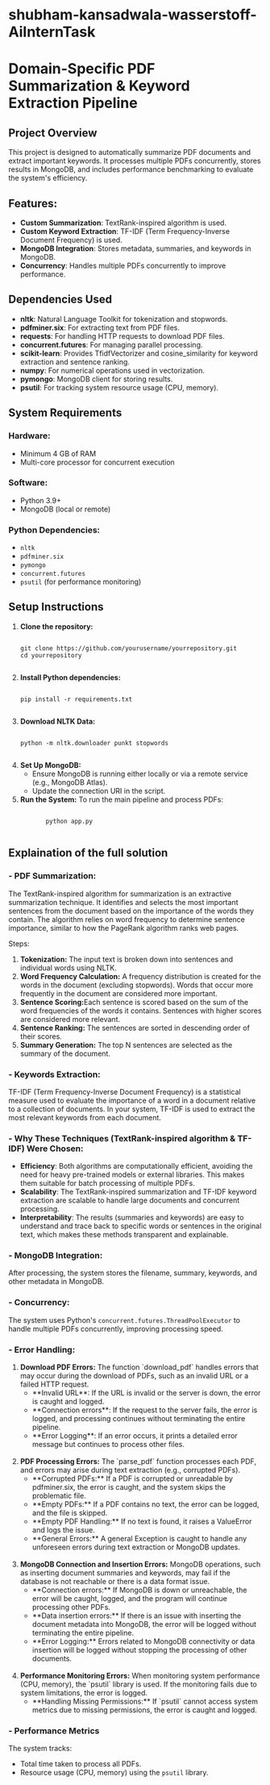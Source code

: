 # shubham-kansadwala-wasserstoff-AiInternTask

# Domain-Specific PDF Summarization & Keyword Extraction Pipeline

## Project Overview
This project is designed to automatically summarize PDF documents and extract important keywords. It processes multiple PDFs concurrently, stores results in MongoDB, and includes performance benchmarking to evaluate the system's efficiency.

## Features:
- **Custom Summarization**: TextRank-inspired algorithm is used.
- **Custom Keyword Extraction**: TF-IDF (Term Frequency-Inverse Document Frequency) is used.
- **MongoDB Integration**: Stores metadata, summaries, and keywords in MongoDB.
- **Concurrency**: Handles multiple PDFs concurrently to improve performance.

## Dependencies Used

- **nltk**: Natural Language Toolkit for tokenization and stopwords.
- **pdfminer.six**: For extracting text from PDF files.
- **requests**: For handling HTTP requests to download PDF files.
- **concurrent.futures**: For managing parallel processing.
- **scikit-learn**: Provides TfidfVectorizer and cosine_similarity for keyword extraction and sentence ranking.
- **numpy**: For numerical operations used in vectorization.
- **pymongo**: MongoDB client for storing results.
- **psutil**: For tracking system resource usage (CPU, memory).

## System Requirements

### Hardware:
- Minimum 4 GB of RAM
- Multi-core processor for concurrent execution

### Software:
- Python 3.9+
- MongoDB (local or remote)

### Python Dependencies:
- `nltk`
- `pdfminer.six`
- `pymongo`
- `concurrent.futures`
- `psutil` (for performance monitoring)

## Setup Instructions

<ol>
    <li><strong>Clone the repository:</strong>
        <pre><code class="bash">
git clone https://github.com/yourusername/yourrepository.git
cd yourrepository 
        </code></pre>
    </li>

<li><strong>Install Python dependencies:</strong>
        <pre><code class="bash">
pip install -r requirements.txt
        </code></pre>
    </li>

<li><strong>Download NLTK Data:</strong>
        <pre><code class="bash">
python -m nltk.downloader punkt stopwords
        </code></pre>
    </li>

<li><strong>Set Up MongoDB:</strong>
       <ul>
  <li>Ensure MongoDB is running either locally or via a remote service (e.g., MongoDB Atlas).</li>
  <li>Update the connection URI in the script.</li>
       </ul>
</li>

<li><strong>Run the System:</strong>
    To run the main pipeline and process PDFs:
<pre><code class="bash">
       python app.py        
       </code></pre>
</li>

</ol>

## Explaination of the full solution

### - PDF Summarization:

The TextRank-inspired algorithm for summarization is an extractive summarization technique. It identifies and selects the most important sentences from the document based on the importance of the words they contain. The algorithm relies on word frequency to determine sentence importance, similar to how the PageRank algorithm ranks web pages.

Steps:
<ol>
<li><strong>Tokenization:</strong> The input text is broken down into sentences and individual words using NLTK.</li>
<li><strong>Word Frequency Calculation:</strong> A frequency distribution is created for the words in the document (excluding stopwords).
Words that occur more frequently in the document are considered more important.</li>
<li><strong>Sentence Scoring:</strong>Each sentence is scored based on the sum of the word frequencies of the words it contains. Sentences with higher scores are considered more relevant.</li>
<li><strong>Sentence Ranking:</strong> The sentences are sorted in descending order of their scores.</li>
<li><strong>Summary Generation:</strong> The top N sentences are selected as the summary of the document.</li>
</ol>

### - Keywords Extraction:

TF-IDF (Term Frequency-Inverse Document Frequency) is a statistical measure used to evaluate the importance of a word in a document relative to a collection of documents. In your system, TF-IDF is used to extract the most relevant keywords from each document.

### - Why These Techniques (TextRank-inspired algorithm & TF-IDF) Were Chosen:

- **Efficiency**: Both algorithms are computationally efficient, avoiding the need for heavy pre-trained models or external libraries. This makes them suitable for batch processing of multiple PDFs.
- **Scalability**: The TextRank-inspired summarization and TF-IDF keyword extraction are scalable to handle large documents and concurrent processing.
- **Interpretability**: The results (summaries and keywords) are easy to understand and trace back to specific words or sentences in the original text, which makes these methods transparent and explainable.


### - MongoDB Integration:
After processing, the system stores the filename, summary, keywords, and other metadata in MongoDB.

### - Concurrency:
The system uses Python's `concurrent.futures.ThreadPoolExecutor` to handle multiple PDFs concurrently, improving processing speed.

### - Error Handling:

<ol>
<li><strong>Download PDF Errors:</strong> The function `download_pdf` handles errors that may occur during the download of PDFs, such as an invalid URL or a failed HTTP request.
    <ul>
<li>**Invalid URL**: If the URL is invalid or the server is down, the error is caught and logged.</li>
<li>**Connection errors**: If the request to the server fails, the error is logged, and processing continues without terminating the entire pipeline.</li>
<li>**Error Logging**: If an error occurs, it prints a detailed error message but continues to process other files.</li>
    </ul>

</li>

<br>

<li><strong>PDF Processing Errors:</strong> The `parse_pdf` function processes each PDF, and errors may arise during text extraction (e.g., corrupted PDFs).

<ul>
<li>**Corrupted PDFs:** If a PDF is corrupted or unreadable by pdfminer.six, the error is caught, and the system skips the problematic file.</li>
<li>**Empty PDFs:** If a PDF contains no text, the error can be logged, and the file is skipped.</li>
<li>**Empty PDF Handling:** If no text is found, it raises a ValueError and logs the issue.</li>
<li>**General Errors:** A general Exception is caught to handle any unforeseen errors during text extraction or MongoDB updates.</li>
</ul>

</li>

<br>

<li><strong>MongoDB Connection and Insertion Errors:</strong> MongoDB operations, such as inserting document summaries and keywords, may fail if the database is not reachable or there is a data format issue.

<ul>
<li>**Connection errors:** If MongoDB is down or unreachable, the error will be caught, logged, and the program will continue processing other PDFs.</li>
<li>**Data insertion errors:** If there is an issue with inserting the document metadata into MongoDB, the error will be logged without terminating the entire pipeline.</li>
<li>**Error Logging:** Errors related to MongoDB connectivity or data insertion will be logged without stopping the processing of other documents.</li>
</ul>

</li>

<br>

<li><strong>Performance Monitoring Errors:</strong> When monitoring system performance (CPU, memory), the `psutil` library is used. If the monitoring fails due to system limitations, the error is logged.

<ul>
<li>**Handling Missing Permissions:** If `psutil` cannot access system metrics due to missing permissions, the error is caught and logged.</li>
</ul>
 
</li>


</ol>


### - Performance Metrics
The system tracks:

- Total time taken to process all PDFs.
- Resource usage (CPU, memory) using the `psutil` library.




